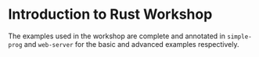 # Introduction to Rust Workshop

The examples used in the workshop are complete and annotated in `simple-prog`
and `web-server` for the basic and advanced examples respectively.
